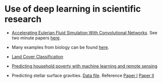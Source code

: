 # Use of deep learning in scientific research
* [Accelerating Eulerian Fluid Simulation With Convolutional Networks](https://arxiv.org/pdf/1607.03597). See two minute papers [here](https://www.youtube.com/watch?v=iOWamCtnwTc).

* Many examples from biology can be found [here](https://github.com/hussius/deeplearning-biology).

* [Land Cover Classification](https://medium.com/sentinel-hub/land-cover-classification-with-eo-learn-part-3-c62ed9ecd405)

* [Predicting household poverty with machine learning and remote sensing](https://www.pnas.org/content/116/4/1213) 

* Predicting stellar surface gravities. [Data file](FML_in_research/licker.txt). Reference [Paper I](http://adsabs.harvard.edu/abs/2016ApJ...818...43B) [Paper II](http://adsabs.harvard.edu/abs/2014ApJS..210....1C)
